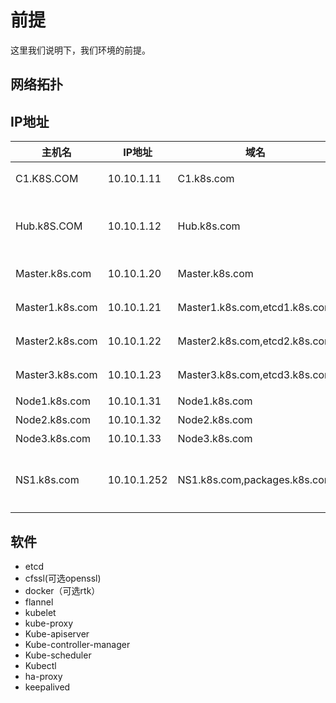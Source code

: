 # 前提 #
这里我们说明下，我们环境的前提。
## 网络拓扑 ##
## IP地址 ##

主机名|IP地址|域名|其它
-----|------|----|---
C1.K8S.COM|10.10.1.11|C1.k8s.com|基础公共服务器
Hub.k8S.COM|10.10.1.12|Hub.k8s.com|Docker hub，时间服务器（chrony）
Master.k8s.com|10.10.1.20|Master.k8s.com|master虚拟地址
Master1.k8s.com|10.10.1.21|Master1.k8s.com,etcd1.k8s.com|Master节点1
Master2.k8s.com|10.10.1.22|Master2.k8s.com,etcd2.k8s.com|Master节点2
Master3.k8s.com|10.10.1.23|Master3.k8s.com,etcd3.k8s.com|Master节点3
Node1.k8s.com|10.10.1.31|Node1.k8s.com|工作节点1
Node2.k8s.com|10.10.1.32|Node2.k8s.com|工作节点2
Node3.k8s.com|10.10.1.33|Node3.k8s.com|工作节点3
NS1.k8s.com|10.10.1.252|NS1.k8s.com,packages.k8s.com|域名解析服务<br>k8s的yum源服务	

## 软件 ##
* etcd
* cfssl(可选openssl)
* docker（可选rtk）
* flannel
* kubelet
* kube-proxy
* Kube-apiserver
* Kube-controller-manager
* Kube-scheduler
* Kubectl
* ha-proxy
* keepalived



